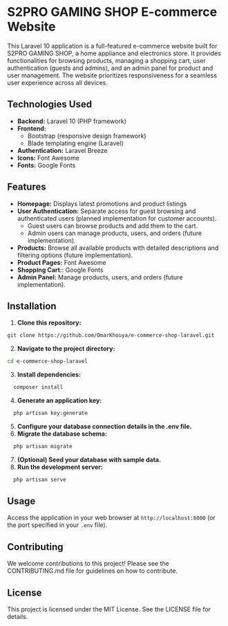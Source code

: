 # S2PRO GAMING SHOP E-commerce Website

This Laravel 10 application is a full-featured e-commerce website built for S2PRO GAMING SHOP, a home appliance and electronics store. It provides functionalities for browsing products, managing a shopping cart, user authentication (guests and admins), and an admin panel for product and user management. The website prioritizes responsiveness for a seamless user experience across all devices.

## Technologies Used
- **Backend:** Laravel 10 (PHP framework)
- **Frontend:** 
    - Bootstrap (responsive design framework)
    - Blade templating engine (Laravel)
- **Authentication:** Laravel Breeze
- **Icons:** Font Awesome
- **Fonts:** Google Fonts

## Features 
- **Homepage:** Displays latest promotions and product listings
- **User Authentication:**  Separate access for guest browsing and authenticated users (planned implementation for customer accounts).
    - Guest users can browse products and add them to the cart.
    - Admin users can manage products, users, and orders (future implementation).
- **Products:** Browse all available products with detailed descriptions and filtering options (future implementation).
- **Product Pages:** Font Awesome
- **Shopping Cart:**: Google Fonts
- **Admin Panel:** Manage products, users, and orders (future implementation).

## Installation

1. **Clone this repository:**

```bash
git clone https://github.com/OmarKhouya/e-commerce-shop-laravel.git
```
2. **Navigate to the project directory:**

```bash
cd e-commerce-shop-laravel
```
3. **Install dependencies:**
```bash 
  composer install
```
4. **Generate an application key:**
```bash 
  php artisan key:generate
```
5. **Configure your database connection details in the .env file.**
6. **Migrate the database schema:**
```bash 
  php artisan migrate
```
7. **(Optional) Seed your database with sample data.**
8. **Run the development server:**
```bash 
  php artisan serve
```
## Usage

Access the application in your web browser at ```http://localhost:8000``` (or the port specified in your ```.env``` file).

## Contributing

We welcome contributions to this project! Please see the CONTRIBUTING.md file for guidelines on how to contribute.

## License

This project is licensed under the MIT License. See the LICENSE file for details.
